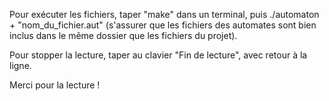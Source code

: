 Pour exécuter les fichiers, taper "make" dans un terminal,
puis ./automaton + "nom_du_fichier.aut" (s'assurer que les fichiers des automates
sont bien inclus dans le même dossier que les fichiers du projet).

Pour stopper la lecture, taper au clavier "Fin de lecture", avec retour à la ligne.

Merci pour la lecture !
